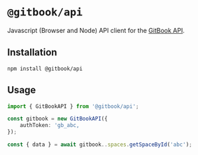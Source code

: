 # `@gitbook/api`

Javascript (Browser and Node) API client for the [GitBook API](https://developer.gitbook.com/).

## Installation

```
npm install @gitbook/api
```

## Usage

```ts
import { GitBookAPI } from '@gitbook/api';

const gitbook = new GitBookAPI({
    authToken: 'gb_abc,
});

const { data } = await gitbook..spaces.getSpaceById('abc');
```
